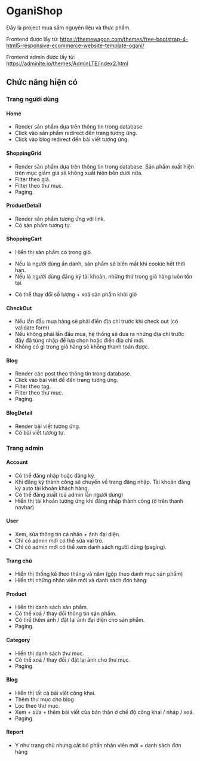 # OganiShop
Đây là project mua sắm nguyên liệu và thực phẩm. 

Frontend được lấy từ: https://themewagon.com/themes/free-bootstrap-4-html5-responsive-ecommerce-website-template-ogani/

Frontend admin được lấy từ: https://adminlte.io/themes/AdminLTE/index2.html

## Chức năng hiện có
### Trang người dùng
#### Home
- Render sản phẩm dựa trên thông tin trong database.
- Click vào sản phẩm redirect đến trang tương ứng.
- Click vào blog redirect đến bài viết tương ứng.
#### ShoppingGrid
- Render sản phẩm dựa trên thông tin trong database. Sản phẩm xuất hiện trên mục giảm giá sẽ không xuất hiện bên dưới nữa.
- Filter theo giá.
- Filter theo thư mục.
- Paging.
#### ProductDetail
- Render sản phẩm tương ứng với link.
- Có sản phẩm tương tự.
#### ShoppingCart
- Hiển thị sản phẩm có trong giỏ. 
+ Nếu là người dùng ẩn danh, sản phẩm sẽ biến mất khi cookie hết thời hạn.
+ Nếu là người dùng đăng ký tài khoản, những thứ trong giỏ hàng luôn tồn tại.
- Có thể thay đổi số lượng + xoá sản phẩm khỏi giỏ
#### CheckOut
- Nếu lần đầu mua hàng sẽ phải điền địa chỉ trước khi check out (có validate form)
- Nếu không phải lần đầu mua, hệ thống sẽ đưa ra những địa chỉ trước đây đã từng nhập để lựa chọn hoặc điền địa chỉ mới.
- Không có gì trong giỏ hàng sẽ không thanh toán được.
#### Blog
- Render các post theo thông tin trong database.
- Click vào bài viết để đến trang tương ứng.
- Filter theo tag.
- Filter theo thư mục.
- Paging.
#### BlogDetail
- Render bài viết tương ứng.
- Có bài viết tương tự.

### Trang admin
#### Account
- Có thể đăng nhập hoặc đăng ký.
- Khi đăng ký thành công sẽ chuyển về trang đăng nhập. Tài khoản đăng ký auto tài khoản khách hàng.
- Có thể đăng xuất (cả admin lẫn người dùng)
- Hiển thị tài khoản tương ứng khi đăng nhập thành công (ở trên thanh navbar)
#### User
- Xem, sửa thông tin cá nhân + ảnh đại diện.
- Chỉ có admin mới có thể sửa vai trò.
- Chỉ có admin mới có thể xem danh sách người dùng (paging).
#### Trang chủ
- Hiển thị thống kê theo tháng và năm (gộp theo danh mục sản phẩm)
- Hiển thị những nhân viên mới và danh sách đơn hàng.
#### Product
- Hiển thị danh sách sản phẩm.
- Có thể xoá / thay đổi thông tin sản phẩm.
- Có thể thêm ảnh / đặt lại ảnh đại diện cho sản phẩm.
- Paging.
#### Category
- Hiển thị danh sách thư mục. 
- Có thể xoá / thay đổi / đặt lại ảnh cho thư mục.
- Paging.
#### Blog
- Hiển thị tất cả bài viết công khai.
- Thêm thư mục cho blog.
- Lọc theo thư mục.
- Xem + sửa + thêm bài viết của bản thân ở chế độ công khai / nháp / xoá.
- Paging.
#### Report
- Y như trang chủ nhưng cắt bỏ phần nhân viên mới + danh sách đơn hàng
